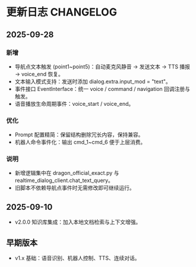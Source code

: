 # 更新日志 CHANGELOG

## 2025-09-28
### 新增
- 导航点文本触发 (point1~point5)：自动麦克风静音 -> 发送文本 -> TTS 播报 -> voice_end 恢复。
- 文本输入模式支持：发送时添加 dialog.extra.input_mod = "text"。
- 事件接口 EventInterface：统一 voice / command / navigation 回调注册与触发。
- 语音播放生命周期事件：voice_start / voice_end。

### 优化
- Prompt 配置精简：保留结构删除冗长内容，保持兼容。
- 机器人命令事件化：输出 cmd_1~cmd_6 便于上层消费。

### 说明
- 新增逻辑集中在 dragon_official_exact.py 与 realtime_dialog_client.chat_text_query。
- 旧脚本不依赖导航点事件时无需修改即可继续运行。

## 2025-09-10
- v2.0.0 知识库集成：加入本地文档检索与上下文增强。

## 早期版本
- v1.x 基础：语音识别、机器人控制、TTS、连续对话。
